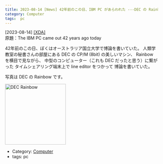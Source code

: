 ```yaml
---
title: 2023-08-14 [News] 42年前のこの日、IBM PC があらわれた ---DEC の Rainbow に比べると IBM PC がえらく不細工だな・・・と思ったのを覚えている。
category: Computer
tags:  pc
---
```


[2023-08-14] [[XDA]](https://www.xda-developers.com/ibm-pc-42-year-anniversary/?utm_source=pocket_saves)  
 原題：The IBM PC came out 42 years ago today

 42年前のこの日、ぼくはオーストラリア国立大学で博論を書いていた。
人類学教室の秘書さんの部屋にある
DEC の CP/M (8bit) の美しいマシン、
Rainbow を横目で見ながら、
中型のコンピューター（これも DEC だったと思う）に繋がった
タイムシェアリング端末上で line editor をつかって
博論を書いていた。

 写真は DEC の Rainbow です。

<img src="/pict/dec-rainbow-right-pub.jpg)" alt="DEC Rainbow" width="200"/>

- Category: [Computer](https://merapano.github.io/categories.html#Computer)
- tags:  pc

